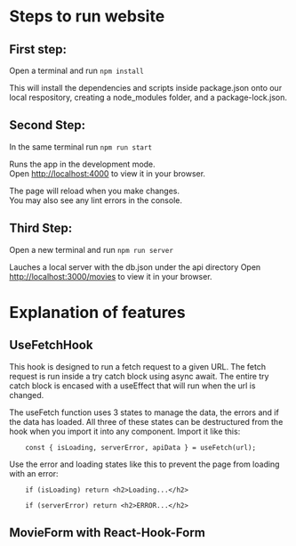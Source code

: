 # Steps to run website

## First step:
Open a terminal and run 
`npm install`

This will install the dependencies and scripts inside package.json onto our local respository, creating a node_modules folder, and a package-lock.json.

## Second Step:
In the same terminal run
`npm run start`

Runs the app in the development mode.\
Open [http://localhost:4000](http://localhost:4000) to view it in your browser.

The page will reload when you make changes.\
You may also see any lint errors in the console.

## Third Step: 
Open a new terminal and run
`npm run server`

Lauches a local server with the db.json under the api directory
Open [http://localhost:3000/movies](http://localhost:3000/movies) to view it in your browser.

# Explanation of features

## UseFetchHook
This hook is designed to run a fetch request to a given URL. The fetch request is run inside a try catch block using async await. The entire try catch block is encased with a useEffect that will run when the url is changed.

The useFetch function uses 3 states to manage the data, the errors and if the data has loaded. All three of these states can be destructured from the hook when you import it into any component.
Import it like this:
```
    const { isLoading, serverError, apiData } = useFetch(url);
```

Use the error and loading states like this to prevent the page from loading with an error:

```
    if (isLoading) return <h2>Loading...</h2>

    if (serverError) return <h2>ERROR...</h2>
```

## MovieForm with React-Hook-Form 
